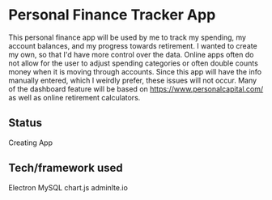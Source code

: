 # Personal Finance Tracker App

This personal finance app will be used by me to track my spending, my account balances,
and my progress towards retirement. I wanted to create my own, so that I'd have more
control over the data. Online apps often do not allow for the user to adjust
spending categories or often double counts money when it is moving through accounts.
Since this app will have the info manually entered, which I weirdly prefer, these
issues will not occur. Many of the dashboard feature will be based on https://www.personalcapital.com/
as well as online retirement calculators.

## Status

Creating App

## Tech/framework used

Electron
MySQL
chart.js
adminlte.io
